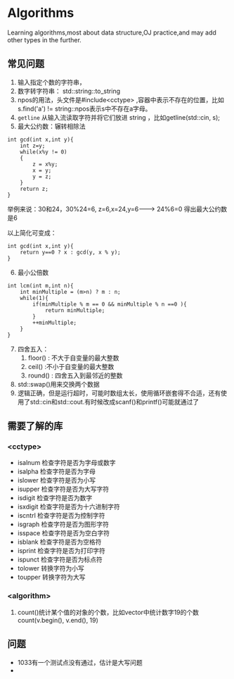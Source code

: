 # Algorithms
Learning algorithms,most about data structure,OJ practice,and may add other types in the further.

## 常见问题

1. 输入指定个数的字符串，
2. 数字转字符串： std::string::to_string
3. npos的用法，头文件是#include\<cctype> ,容器中表示不存在的位置，比如s.find('a') != string::npos表示s中不存在a字母。
4. `getline` 从输入流读取字符并将它们放进 string  ，比如getline(std::cin, s);
5. 最大公约数：辗转相除法

```
int gcd(int x,int y){
    int z=y;
    while(x%y != 0)
    {
        z = x%y;
        x = y;
        y = z;
    }
    return z;
}
```

举例来说：30和24，30%24=6, z=6,x=24,y=6--->  24%6=0  得出最大公约数是6

以上简化可变成：

```
int gcd(int x,int y){
    return y==0 ? x : gcd(y, x % y);
}
```

6. 最小公倍数

```
int lcm(int m,int n){
    int minMultiple = (m>n) ? m : n;
    while(1){
        if(minMultiple % m == 0 && minMultiple % n ==0 ){
            return minMultiple;
        }
        ++minMultiple;
    }
}
```

7. 四舍五入：
   1. floor()  : 不大于自变量的最大整数
   2. ceil()   :不小于自变量的最大整数
   3. round()  : 四舍五入到最邻近的整数
8. std::swap()用来交换两个数据
9. 逻辑正确，但是运行超时，可能时数组太长，使用循环嵌套得不合适，还有使用了std::cin和std::cout.有时候改成scanf()和printf()可能就通过了



## 需要了解的库

### \<cctype>

* isalnum  检查字符是否为字母或数字
* isalpha    检查字符是否为字母
* islower   检查字符是否为小写
* isupper    检查字符是否为大写字符
* isdigit    检查字符是否为数字
* isxdigit   检查字符是否为十六进制字符
* iscntrl   检查字符是否为控制字符
* isgraph  检查字符是否为图形字符
* isspace    检查字符是否为空白字符
* isblank    检查字符是否为空格符
* isprint   检查字符是否为打印字符
* ispunct   检查字符是否为标点符
* tolower    转换字符为小写
* toupper   转换字符为大写   



### \<algorithm>

1. count()统计某个值的对象的个数，比如vector中统计数字19的个数count(v.begin(), v.end(), 19)



## 问题

* 1033有一个测试点没有通过，估计是大写问题
* 





























